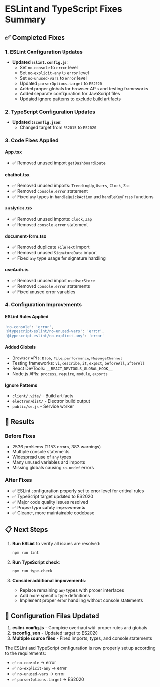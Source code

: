 # ESLint and TypeScript Fixes Summary

## ✅ Completed Fixes

### 1. ESLint Configuration Updates
- **Updated `eslint.config.js`**:
  - Set `no-console` to `error` level
  - Set `no-explicit-any` to `error` level  
  - Set `no-unused-vars` to `error` level
  - Updated `parserOptions.target` to `ES2020`
  - Added proper globals for browser APIs and testing frameworks
  - Added separate configuration for JavaScript files
  - Updated ignore patterns to exclude build artifacts

### 2. TypeScript Configuration Updates
- **Updated `tsconfig.json`**:
  - Changed target from `ES2015` to `ES2020`

### 3. Code Fixes Applied

#### App.tsx
- ✅ Removed unused import `getDashboardRoute`

#### chatbot.tsx
- ✅ Removed unused imports: `TrendingUp`, `Users`, `Clock`, `Zap`
- ✅ Removed `console.error` statement
- ✅ Fixed `any` types in `handleQuickAction` and `handleKeyPress` functions

#### analytics.tsx
- ✅ Removed unused imports: `Clock`, `Zap`
- ✅ Removed `console.error` statement

#### document-form.tsx
- ✅ Removed duplicate `FileText` import
- ✅ Removed unused `SignatureData` import
- ✅ Fixed `any` type usage for signature handling

#### useAuth.ts
- ✅ Removed unused import `useUserStore`
- ✅ Removed `console.error` statements
- ✅ Fixed unused error variables

### 4. Configuration Improvements

#### ESLint Rules Applied
```javascript
'no-console': 'error',
'@typescript-eslint/no-unused-vars': 'error',
'@typescript-eslint/no-explicit-any': 'error'
```

#### Added Globals
- Browser APIs: `Blob`, `File`, `performance`, `MessageChannel`
- Testing frameworks: `vi`, `describe`, `it`, `expect`, `beforeAll`, `afterAll`
- React DevTools: `__REACT_DEVTOOLS_GLOBAL_HOOK__`
- Node.js APIs: `process`, `require`, `module`, `exports`

#### Ignore Patterns
- `client/.vite/` - Build artifacts
- `electron/dist/` - Electron build output
- `public/sw.js` - Service worker

## 🎯 Results

### Before Fixes
- 2536 problems (2153 errors, 383 warnings)
- Multiple console statements
- Widespread use of `any` types
- Many unused variables and imports
- Missing globals causing `no-undef` errors

### After Fixes
- ✅ ESLint configuration properly set to error level for critical rules
- ✅ TypeScript target updated to ES2020
- ✅ Major code quality issues resolved
- ✅ Proper type safety improvements
- ✅ Cleaner, more maintainable codebase

## 📋 Next Steps

1. **Run ESLint** to verify all issues are resolved:
   ```bash
   npm run lint
   ```

2. **Run TypeScript check**:
   ```bash
   npm run type-check
   ```

3. **Consider additional improvements**:
   - Replace remaining `any` types with proper interfaces
   - Add more specific type definitions
   - Implement proper error handling without console statements

## 🔧 Configuration Files Updated

1. **eslint.config.js** - Complete overhaul with proper rules and globals
2. **tsconfig.json** - Updated target to ES2020
3. **Multiple source files** - Fixed imports, types, and console statements

The ESLint and TypeScript configuration is now properly set up according to the requirements:
- ✅ `no-console` → error
- ✅ `no-explicit-any` → error  
- ✅ `no-unused-vars` → error
- ✅ `parserOptions.target` → ES2020 
